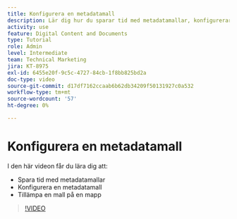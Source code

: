 ```yaml
---
title: Konfigurera en metadatamall
description: Lär dig hur du sparar tid med metadatamallar, konfigurerar en metadatamall och tillämpar en mall på en mapp i [!UICONTROL Workfront DAM].
activity: use
feature: Digital Content and Documents
type: Tutorial
role: Admin
level: Intermediate
team: Technical Marketing
jira: KT-8975
exl-id: 6455e20f-9c5c-4727-84cb-1f8bb825bd2a
doc-type: video
source-git-commit: d17df7162ccaab6b62db34209f50131927c0a532
workflow-type: tm+mt
source-wordcount: '57'
ht-degree: 0%

---
```


# Konfigurera en metadatamall

I den här videon får du lära dig att:

* Spara tid med metadatamallar
* Konfigurera en metadatamall
* Tillämpa en mall på en mapp

>[!VIDEO](https://video.tv.adobe.com/v/335238/?quality=12&learn=on&enablevpops)
